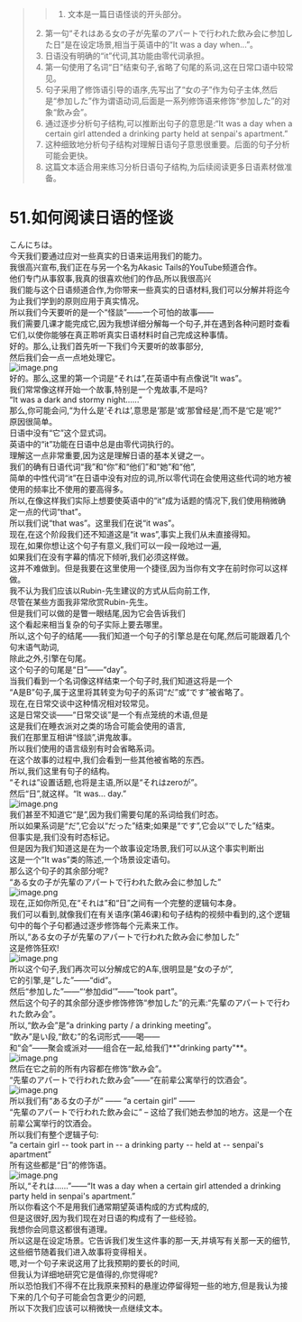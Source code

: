 > > 1. 文本是一篇日语怪谈的开头部分。
> 2. 第一句“それはある女の子が先輩のアパートで行われた飲み会に参加した日”是在设定场景,相当于英语中的“It was a day when...”。
> 3. 日语没有明确的“it”代词,其功能由零代词承担。
> 4. 第一句使用了名词“日”结束句子,省略了句尾的系词,这在日常口语中较常见。
> 5. 句子采用了修饰语引导的语序,先写出了“女の子”作为句子主体,然后是“参加した”作为谓语动词,后面是一系列修饰语来修饰“参加した”的对象“飲み会”。
> 6. 通过逐步分析句子结构,可以推断出句子的意思是:“It was a day when a certain girl attended a drinking party held at senpai's apartment.”
> 7. 这种细致地分析句子结构对理解日语句子意思很重要。后面的句子分析可能会更快。
> 8. 这篇文本适合用来练习分析日语句子结构,为后续阅读更多日语素材做准备。


# 51.如何阅读日语的怪谈
こんにちは。<br />今天我们要通过应对一些真实的日语来运用我们的能力。<br />我很高兴宣布,我们正在与另一个名为Akasic Tails的YouTube频道合作。<br />他们专门从事叙事,我真的很喜欢他们的作品,所以我很高兴<br />我们能与这个日语频道合作,为你带来一些真实的日语材料,我们可以分解并将迄今为止我们学到的原则应用于真实情况。<br />所以我们今天要听的是一个“怪談”——一个可怕的故事——<br />我们需要几课才能完成它,因为我想详细分解每一个句子,并在遇到各种问题时查看它们,以使你能够在真正聆听真实日语材料时自己完成这种事情。<br />好的。那么,让我们首先听一下我们今天要听的故事部分,<br />然后我们会一点一点地处理它。<br />![image.png](https://cdn.nlark.com/yuque/0/2023/png/1179742/1695274131073-748d4b31-b107-4495-91d7-4eca8581cf46.png#averageHue=%23e9e9e9&clientId=uf2ba42dd-82b7-4&from=paste&height=320&id=ud1b5c69e&originHeight=400&originWidth=362&originalType=binary&ratio=1.25&rotation=0&showTitle=false&size=78878&status=done&style=none&taskId=u7d5daf44-a32a-456d-97d6-35085bcbebe&title=&width=289.6)<br />好的。那么,这里的第一个词是“それは”,在英语中有点像说“It was”。<br />我们常常像这样开始一个故事,特别是一个鬼故事,不是吗?<br />“It was a dark and stormy night......”<br />那么,你可能会问,“为什么是‘それは’,意思是‘那是’或‘那曾经是’,而不是‘它是’呢?”<br />原因很简单。<br />日语中没有“它”这个显式词。<br />英语中的“it”功能在日语中总是由零代词执行的。<br />理解这一点非常重要,因为这是理解日语的基本关键之一。<br />我们的确有日语代词“我”和“你”和“他们”和“她”和“他”,<br />简单的中性代词“it”在日语中没有对应的词,所以零代词在会使用这些代词的地方被使用的频率比不使用的要高得多。<br />所以,在像这样我们实际上想要使英语中的“it”成为话题的情况下,我们使用稍微确定一点的代词“that”。<br />所以我们说“that was”。这里我们在说“it was”。<br />现在,在这个阶段我们还不知道这是“it was”,事实上我们从未直接得知。<br />现在,如果你想让这个句子有意义,我们可以一段一段地过一遍,<br />如果我们在没有字幕的情况下倾听,我们必须这样做。<br />这并不难做到。但是我要在这里使用一个捷径,因为当你有文字在前时你可以这样做。<br />我不认为我们应该以Rubin-先生建议的方式从后向前工作,<br />尽管在某些方面我非常欣赏Rubin-先生。<br />但是我们可以做的是瞥一眼结尾,因为它会告诉我们<br />这个看起来相当复杂的句子实际上要去哪里。<br />所以,这个句子的结尾——我们知道一个句子的引擎总是在句尾,然后可能跟着几个句末语气助词,<br />除此之外,引擎在句尾。<br />这个句子的句尾是“日”——“day”。<br />当我们看到一个名词像这样结束一个句子时,我们知道这将是一个<br />“A是B”句子,属于这里将其转变为句子的系词“だ”或“です”被省略了。<br />现在,在日常交谈中这种情况相对较常见。<br />这是日常交谈——“日常交谈”是一个有点笼统的术语,但是<br />这是我们在睡衣派对之类的场合可能会使用的语言,<br />我们在那里互相讲“怪談”,讲鬼故事。<br />所以我们使用的语言级别有时会省略系词。<br />在这个故事的过程中,我们会看到一些其他被省略的东西。<br />所以,我们这里有句子的结构。<br />“それは”设置话题,也将是主语,所以是“それはzeroが”。<br />然后“日”,就这样。“It was... day.”<br />![image.png](https://cdn.nlark.com/yuque/0/2023/png/1179742/1695274178402-89a76c84-0302-4409-8542-cf87662fc164.png#averageHue=%23f3f0f0&clientId=uf2ba42dd-82b7-4&from=paste&height=273&id=u71978150&originHeight=341&originWidth=440&originalType=binary&ratio=1.25&rotation=0&showTitle=false&size=62632&status=done&style=none&taskId=u61a776a7-e0e6-44db-bbc2-d72ca866bb3&title=&width=352)<br />我们甚至不知道它“是”,因为我们需要句尾的系词给我们时态。<br />所以如果系词是“だ”,它会以“だった”结束;如果是“です”,它会以“でした”结束。<br />但事实是,我们没有时态标记。<br />但是因为我们知道这是在为一个故事设定场景,我们可以从这个事实判断出<br />这是一个“It was”类的陈述,一个场景设定语句。<br />那么这个句子的其余部分呢?<br />“ある女の子が先輩のアパートで行われた飲み会に参加した”<br />![image.png](https://cdn.nlark.com/yuque/0/2023/png/1179742/1695274212564-49852a04-8b10-4774-9619-6e60393e8fa6.png#averageHue=%23fdf9f9&clientId=uf2ba42dd-82b7-4&from=paste&height=273&id=ub34e20e6&originHeight=341&originWidth=401&originalType=binary&ratio=1.25&rotation=0&showTitle=false&size=95486&status=done&style=none&taskId=u9ff6aa12-57c4-4e62-9d5f-f72c161d8ff&title=&width=320.8)<br />现在,正如你所见,在“それは”和“日”之间有一个完整的逻辑句本身。<br />我们可以看到,就像我们在有关语序(第46课)和句子结构的视频中看到的,这个逻辑句中的每个子句都通过逐步修饰每个元素来工作。<br />所以,“ある女の子が先輩のアパートで行われた飲み会に参加した”<br /> 这是修饰狂欢!<br />![image.png](https://cdn.nlark.com/yuque/0/2023/png/1179742/1695274233822-ea78eebe-9e69-476a-a84b-0e8686f34b0d.png#averageHue=%23f4ece9&clientId=uf2ba42dd-82b7-4&from=paste&height=366&id=u26080a2e&originHeight=457&originWidth=441&originalType=binary&ratio=1.25&rotation=0&showTitle=false&size=173073&status=done&style=none&taskId=u3ccc21e5-bbf2-4e52-ae1f-549e1344860&title=&width=352.8)<br />所以这个句子,我们再次可以分解成它的A车,很明显是“女の子が”,<br />它的引擎,是“した”——“did”。<br />然后“参加した”——“‘参加did’”——“took part”。<br />然后这个句子的其余部分逐步修饰修饰“参加した”的元素:“先輩のアパートで行われた飲み会”。<br />所以,“飲み会”是“a drinking party / a drinking meeting”。<br />“飲み”是い段,“飲む”的名词形式——喝——<br />和“会”——聚会或派对——组合在一起,给我们**"drinking party"**。<br />![image.png](https://cdn.nlark.com/yuque/0/2023/png/1179742/1695274253771-55666cf7-9835-42bf-a567-615e9aa565a1.png#averageHue=%23f9f3f3&clientId=uf2ba42dd-82b7-4&from=paste&height=355&id=u29218fc8&originHeight=444&originWidth=793&originalType=binary&ratio=1.25&rotation=0&showTitle=false&size=236068&status=done&style=none&taskId=ue7fade62-a46b-440b-aeab-0eb86077443&title=&width=634.4)<br />然后在它之前的所有内容都在修饰“飲み会”。<br />“先輩のアパートで行われた飲み会”——“在前辈公寓举行的饮酒会”。<br />![image.png](https://cdn.nlark.com/yuque/0/2023/png/1179742/1695274278439-aae15e21-76e8-4b0b-ac39-72f807377a42.png#averageHue=%23dbcab7&clientId=uf2ba42dd-82b7-4&from=paste&height=300&id=u5f5b61ef&originHeight=375&originWidth=396&originalType=binary&ratio=1.25&rotation=0&showTitle=false&size=115205&status=done&style=none&taskId=u13e9dce8-eeba-4ad5-97c3-5cb3eed73d0&title=&width=316.8)<br />所以我们有“ある女の子が” —— “a certain girl” ——<br />“先輩のアパートで行われた飲み会に” – 这给了我们她去参加的地方。这是一个在前辈公寓举行的饮酒会。<br />所以我们有整个逻辑子句:<br />“a certain girl -- took part in -- a drinking party -- held at -- senpai's apartment”<br />所有这些都是“日”的修饰语。<br />![image.png](https://cdn.nlark.com/yuque/0/2023/png/1179742/1695274302210-ceee680e-b70e-4990-8f64-0d46bab6d191.png#averageHue=%23fdfafa&clientId=uf2ba42dd-82b7-4&from=paste&height=237&id=u2a297255&originHeight=296&originWidth=342&originalType=binary&ratio=1.25&rotation=0&showTitle=false&size=65772&status=done&style=none&taskId=u4558b40c-1ff8-41d6-82c7-6c9a9b91057&title=&width=273.6)<br />所以,“それは......”——“It was a day when a certain girl attended a drinking party held in senpai's apartment.”<br />所以你看这个不是用我们通常期望英语构成的方式构成的,<br />但是这很好,因为我们现在对日语的构成有了一些经验。<br />我想你会同意这都很有道理。<br />所以这是在设定场景。它告诉我们发生这件事的那一天,并填写有关那一天的细节,这些细节随着我们进入故事将变得相关。<br />嗯,对一个句子来说这用了比我预期的要长的时间,<br />但我认为详细地研究它是值得的,你觉得呢?<br />所以恐怕我们不得不在比我原来预料的悬崖边停留得短一些的地方,但是我认为接下来的几个句子可能会包含更少的问题,<br />所以下次我们应该可以稍微快一点继续文本。
